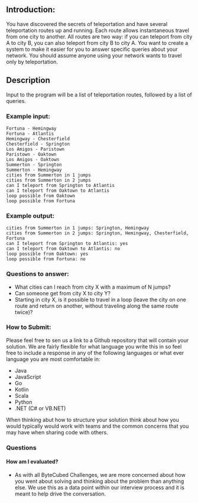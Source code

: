 

## Introduction:
You have discovered the secrets of teleportation and have several teleportation routes up and running. Each route allows instantaneous travel from one city to another. All routes are two way: if you can teleport from city A to city B, you can also teleport from city B to city A. You want to create a system to make it easier for you to answer specific queries about your network. You should assume anyone using your network wants to travel only by teleportation.

## Description
Input to the program will be a list of teleportation routes, followed by a list of queries.

### Example input:
```
Fortuna - Hemingway
Fortuna - Atlantis
Hemingway - Chesterfield
Chesterfield - Springton
Los Amigos - Paristown
Paristown - Oaktown
Los Amigos - Oaktown
Summerton - Springton
Summerton - Hemingway
cities from Summerton in 1 jumps
cities from Summerton in 2 jumps
can I teleport from Springton to Atlantis
can I teleport from Oaktown to Atlantis
loop possible from Oaktown
loop possible from Fortuna
```

### Example output:
```
cities from Summerton in 1 jumps: Springton, Hemingway
cities from Summerton in 2 jumps: Springton, Hemingway, Chesterfield, Fortuna
can I teleport from Springton to Atlantis: yes
can I teleport from Oaktown to Atlantis: no
loop possible from Oaktown: yes
loop possible from Fortuna: no
```
### Questions to answer:

* What cities can I reach from city X with a maximum of N jumps?
* Can someone get from city X to city Y?
* Starting in city X, is it possible to travel in a loop (leave the city on one route and return on another, without traveling along the same route twice)?

### How to Submit:

Please feel free to sen us a link to a Github repository that will contain your solution.  We are fairly flexible for what language you write this in so feel free to include a response in any of the following languages or what ever language you are most comfortable in:
* Java
* JavaScript
* Go
* Kotlin
* Scala
* Python
* .NET (C# or VB.NET)

When thinking abut how to structure your solution think about how you would typically would work with teams and the common concerns that you may have when sharing code with others.

### Questions

#### How am I evaluated?
* As with all ByteCubed Challenges, we are more concerned about how you went about solving and thinking about the problem than anything else.  We use this as a data point within our interview process and it is meant to help drive the conversation.

####
